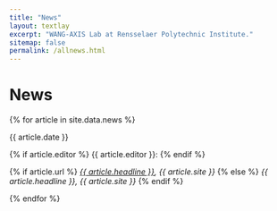 ```yaml
---
title: "News"
layout: textlay
excerpt: "WANG-AXIS Lab at Rensselaer Polytechnic Institute."
sitemap: false
permalink: /allnews.html
---
```


# News

{% for article in site.data.news %}

<p>{{ article.date }} <br>

{% if article.editor %}
{{ article.editor }}:
{% endif %}

{% if article.url %}
<em> <a href="{{ article.url}}" > {{ article.headline }}</a>, {{ article.site }} </em>
{% else %}
<em>  {{ article.headline }}, {{ article.site }} </em>
{% endif %}
</p>

{% endfor %}
